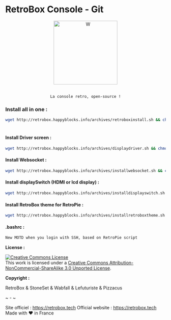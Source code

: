 

# RetroBox Console - Git
<div align="center" color="#0094D2">
	<img src="https://stoneset.pw/images/retrobox.jpg" height="200" alt="W" /><br><br>

    La console retro, open-source !
</div>

### Install all in one :

```bash
wget http://retrobox.happyblocks.info/archives/retroboxinstall.sh && chmod +x /home/pi/installretrobox.sh && /home/pi/installretrobox.sh
```
#

#### Install Driver screen :
```bash
wget http://retrobox.happyblocks.info/archives/displaydriver.sh && chmod +x /home/pi/installscreen.sh && /home/pi/installscreen.sh
```

#### Install Websocket :
```bash
wget http://retrobox.happyblocks.info/archives/installwebsocket.sh && chmod +x /home/pi/installwebsocket.sh && /home/pi/installwebsocket.sh
```

#### Install displaySwitch (HDMI or lcd display) :
```bash
wget http://retrobox.happyblocks.info/archives/installdisplayswitch.sh && chmod +x /home/pi/installdisplayswitch.sh && /home/pi/installdisplayswitch.sh
```

#### Install RetroBox theme for RetroPie :
```bash
wget http://retrobox.happyblocks.info/archives/installretroboxtheme.sh && chmod +x /home/pi/installretroboxtheme.sh && /home/pi/installretroboxtheme.sh
```
#### .bashrc :
```bash
New MOTD when you login with SSH, based on RetroPie script
```
__License :__

<a rel="license" href="http://creativecommons.org/licenses/by-nc-sa/3.0/"><img alt="Creative Commons License" style="border-width:0" src="https://i.creativecommons.org/l/by-nc-sa/3.0/88x31.png" /></a><br />This work is licensed under a <a rel="license" href="http://creativecommons.org/licenses/by-nc-sa/3.0/">Creative Commons Attribution-NonCommercial-ShareAlike 3.0 Unported License</a>.

__Copyright :__

RetroBox & StoneSet & Wabfall & Lefuturiste & Pizzacus

~ - ~

Site officiel : https://retrobox.tech
Official website : https://retrobox.tech
Made with ❤️ in France
